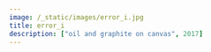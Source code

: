 ```yaml
---
image: /_static/images/error_i.jpg
title: error_i
description: ["oil and graphite on canvas", 2017]
---
```


